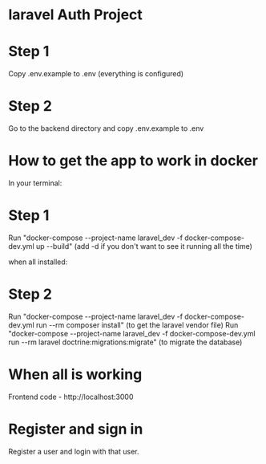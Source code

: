 # laravel Auth Project

# Step 1

Copy .env.example to .env (everything is configured)

# Step 2

Go to the backend directory and copy .env.example to .env

# How to get the app to work in docker

In your terminal:

# Step 1

Run "docker-compose --project-name laravel_dev -f docker-compose-dev.yml up --build" (add -d if you don't want to see it running all the time)

when all installed:

# Step 2

Run "docker-compose --project-name laravel_dev -f docker-compose-dev.yml run --rm composer install" (to get the laravel vendor file)
Run "docker-compose --project-name laravel_dev -f docker-compose-dev.yml run --rm laravel doctrine:migrations:migrate" (to migrate the database)

# When all is working

Frontend code - http://localhost:3000

# Register and sign in

Register a user and login with that user.
